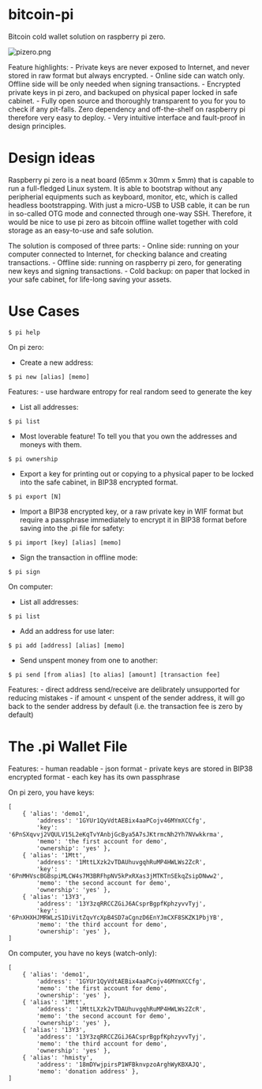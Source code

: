 # bitcoin-pi

Bitcoin cold wallet solution on raspberry pi zero.

![pizero.png](https://github.com/hmisty/bitcoin-pi/blob/master/pizero.jpg)

Feature highlights:
	- Private keys are never exposed to Internet, and never stored in raw format but always encrypted.
	- Online side can watch only. Offline side will be only needed when signing transactions.
	- Encrypted private keys in pi zero, and backuped on physical paper locked in safe cabinet.
	- Fully open source and thoroughly transparent to you for you to check if any pit-falls. Zero dependency and off-the-shelf on raspberry pi therefore very easy to deploy.
	- Very intuitive interface and fault-proof in design principles.

# Design ideas

Raspberry pi zero is a neat board (65mm x 30mm x 5mm) that is capable to run a full-fledged Linux system. It is able to bootstrap without any peripherial equipments such as keyboard, monitor, etc, which is called headless bootstrapping. With just a micro-USB to USB cable, it can be run in so-called OTG mode and connected through one-way SSH. Therefore, it would be nice to use pi zero as bitcoin offline wallet together with cold storage as an easy-to-use and safe solution.

The solution is composed of three parts:
	- Online side: running on your computer connected to Internet, for checking balance and creating transactions.
	- Offline side: running on raspberry pi zero, for generating new keys and signing transactions.
	- Cold backup: on paper that locked in your safe cabinet, for life-long saving your assets.

# Use Cases

```
$ pi help
```

On pi zero:

* Create a new address:
```
$ pi new [alias] [memo]
```

Features:
	- use hardware entropy for real random seed to generate the key

* List all addresses:
```
$ pi list
```

* Most loverable feature! To tell you that you own the addresses and moneys with them.
```
$ pi ownership
```

* Export a key for printing out or copying to a physical paper to be locked into the safe cabinet, in BIP38 encrypted format.
```
$ pi export [N]
```

* Import a BIP38 encrypted key, or a raw private key in WIF format but require a passphrase immediately to encrypt it in BIP38 format before saving into the .pi file for safety:
```
$ pi import [key] [alias] [memo]
```

* Sign the transaction in offline mode:
```
$ pi sign
```

On computer:

* List all addresses:
```
$ pi list
```

* Add an address for use later:
```
$ pi add [address] [alias] [memo]
```

* Send unspent money from one to another:
```
$ pi send [from alias] [to alias] [amount] [transaction fee]
```
Features:
	- direct address send/receive are delibrately unsupported for reducing mistakes
	- if amount < unspent of the sender address, it will go back to the sender address by default (i.e. the transaction fee is zero by default)

# The .pi Wallet File

Features:
	- human readable
	- json format
	- private keys are stored in BIP38 encrypted format
	- each key has its own passphrase

On pi zero, you have keys:
```
[
	{ 'alias': 'demo1',
		'address': '1GYUr1QyVdtAEBix4aaPCojv46MYmXCCfg',
		'key': '6PnSXqvvj2VQULV15L2eKqTvYAnbjGcBya5A7sJKtrmcNh2Yh7NVwkkrma',
		'memo': 'the first account for demo',
		'ownership': 'yes' },
	{ 'alias': '1Mtt',
		'address': '1MttLXzk2vTDAUhuvgqhRuMP4HWLWs2ZcR',
		'key': '6PnMHVscBGBspiMLCW4s7M3BRFhpNV5kPxRXas3jMTKTnSEkqZsipDNww2',
		'memo': 'the second account for demo',
		'ownership': 'yes' },
	{ 'alias': '13Y3',
		'address': '13Y3zqRRCCZGiJ6ACsprBgpfKphzyvvTyj',
		'key': '6PnXHXHJMRWLzS1DiVitZqvYcXpB4SD7aCgnzD6EnYJmCXF8SKZK1PbjYB',
		'memo': 'the third account for demo',
		'ownership': 'yes' },
]
```

On computer, you have no keys (watch-only):
```
[
	{ 'alias': 'demo1',
		'address': '1GYUr1QyVdtAEBix4aaPCojv46MYmXCCfg',
		'memo': 'the first account for demo',
		'ownership': 'yes' },
	{ 'alias': '1Mtt',
		'address': '1MttLXzk2vTDAUhuvgqhRuMP4HWLWs2ZcR',
		'memo': 'the second account for demo',
		'ownership': 'yes' },
	{ 'alias': '13Y3',
		'address': '13Y3zqRRCCZGiJ6ACsprBgpfKphzyvvTyj',
		'memo': 'the third account for demo',
		'ownership': 'yes' },
	{ 'alias': 'hmisty',
		'address': '18mDYwjpirsP1WFBknvpzoArghWyKBXAJQ',
		'memo': 'donation address' },
]
```


